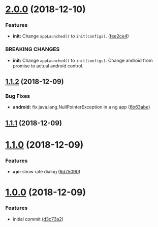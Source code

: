 # [2.0.0](https://github.com/gogoout/nativescript-rater/compare/v1.1.2...v2.0.0) (2018-12-10)


### Features

* **init:** Change `appLaunched()` to `init(configs)`. ([fee2ce4](https://github.com/gogoout/nativescript-rater/commit/fee2ce4))


### BREAKING CHANGES

* **init:** Change `appLaunched()` to `init(configs)`. Change android from promise to actual
android control.



## [1.1.2](https://github.com/gogoout/nativescript-rater/compare/v1.1.1...v1.1.2) (2018-12-09)


### Bug Fixes

* **android:** fix java.lang.NullPointerException in a ng app ([6b63abe](https://github.com/gogoout/nativescript-rater/commit/6b63abe))



## [1.1.1](https://github.com/gogoout/nativescript-rater/compare/v1.1.0...v1.1.1) (2018-12-09)



# [1.1.0](https://github.com/gogoout/nativescript-rater/compare/v1.0.0...v1.1.0) (2018-12-09)


### Features

* **api:** show rate dialog ([6d75090](https://github.com/gogoout/nativescript-rater/commit/6d75090))



# [1.0.0](https://github.com/gogoout/nativescript-rater/compare/d3c73a2...v1.0.0) (2018-12-09)


### Features

* initial commit ([d3c73a2](https://github.com/gogoout/nativescript-rater/commit/d3c73a2))



